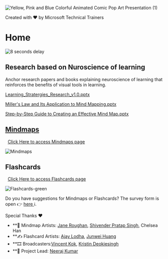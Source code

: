 ![Yellow, Pink and Blue Colorful Animated Comic Pop Art Presentation (1)](https://github.com/user-attachments/assets/931cbe95-9cb4-4ebf-be33-0c9bf2523288)


Created with ❤️ by Microsoft Technical Trainers

# Home

![8 seconds delay](https://github.com/user-attachments/assets/7c216923-187e-4e5d-9134-384694a9676b)

## Research based on Nuroscience of learning
Anchor research papers and books explaining neuroscience of learning that reinforces the benefits of visual tools in learning.

[Learning_Stratergies_Research_v1.0.pptx](https://github.com/user-attachments/files/18847484/Learning_Stratergies_Research_v1.0.pptx)

[Miller's Law and Its Application to Mind Mapping.pptx](https://github.com/user-attachments/files/18847488/Miller.s.Law.and.Its.Application.to.Mind.Mapping.pptx)

[Step-by-Step Guide to Creating an Effective Mind Map.pptx](https://github.com/user-attachments/files/18847495/Step-by-Step.Guide.to.Creating.an.Effective.Mind.Map.pptx)


## <a href="mindmap.md">Mindmaps</a>

<div class="button-container">
  <a href="mindmap.md" class="comic-button">Click Here to access Mindmaps page </a>
</div>

![Mindmaps](https://github.com/user-attachments/assets/a2e0d01d-1aaf-4e8a-9951-4ba4c741eab7)

## Flashcards
<div class="button-container">
  <a href="flashcards.md" class="comic-button"> Click Here to access Flashcards page </a>
</div>


![Flashcards-green](https://github.com/user-attachments/assets/bc2378a4-7af6-4181-9ca5-8579d958962c)


Do you have suggestions for Mindmaps or Flashcards? The survey form is open 👉 [here ](https://aka.ms/BrainwaveFeedback)ℹ️.

Special Thanks ❤️
* **🎨 Mindmap Artists: [Jane Roughan](https://www.linkedin.com/in/jane-roughan/), [Shivender Pratap Singh](https://www.linkedin.com/in/shivender09071987/), Chelsea Han
* **✍️ Flashcard Artists: [Ajay Lodha](https://www.linkedin.com/in/alodha100/), [Junwei Huang ](https://www.linkedin.com/in/wbpluto/)
* **🎞️ Broadcasters:[Vincent Kok](https://www.linkedin.com/in/vincekok/), [Kristin Deokiesingh](https://www.linkedin.com/in/sineaddeokiesingh/)
* **🙏 Project Lead: [Neeraj Kumar](https://www.linkedin.com/in/neerajtrainer/)



